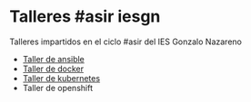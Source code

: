 # Talleres #asir iesgn

Talleres impartidos en el ciclo #asir del IES Gonzalo Nazareno

* [Taller de ansible](ansible/ansible.md)
* [Taller de docker](docker/docker.md)
* [Taller de kubernetes](kubernetes/kubernetes.md)
* Taller de openshift

